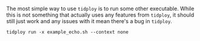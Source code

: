 The most simple way to use `tidploy` is to run some other executable. While this is not something that actually uses any features from `tidploy`, it should still just work and any issues with it mean there's a bug in `tidploy`.

```
tidploy run -x example_echo.sh --context none
```